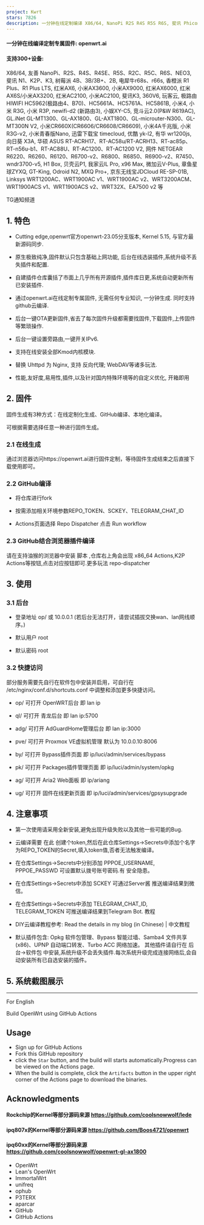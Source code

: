 ```yaml
---
project: Kwrt
stars: 7826
description: 一分钟在线定制编译 X86/64, NanoPi R2S R4S R5S R6S, 斐讯 Phicomm N1 K2P,  树莓派 Raspberry Pi, 香橙派 Orange Pi, 红米AX6, 小米AX3600, 小米AX9000, 红米AX6S 小米AX3200, 红米AC2100, 华硕ASUS, 网件NETGEAR 等主流软硬路由
---
```


#### 一分钟在线编译定制专属固件: openwrt.ai

#### 支持300+设备:

X86/64, 友善 NanoPi、R2S、R4S、R4SE、R5S、R2C、R5C、R6S、NEO3, 斐讯 N1、K2P、K3, 树莓派 4B、3B/3B+、2B, 电犀牛r68s、r66s, 香橙派 R1 Plus、R1 Plus LTS, 红米AX6, 小米AX3600, 小米AX9000, 红米AX6000, 红米AX6S/小米AX3200, 红米AC2100, 小米AC2100, 斐讯K3, 360V6, 玩客云, 极路由 HIWIFI HC5962(极路由4、B70)、HC5661A、HC5761A、HC5861B, 小米4, 小米 R3G, 小米 R3P, newifi-d2 (新路由3), 小娱XY-C5, 竞斗云2.0(P&W R619AC), GL.iNet GL-MT1300、GL-AX1800、GL-AXT1800、GL-microuter-N300、GL-MT300N V2, 小米CR660X(CR6606/CR6608/CR6609), 小米4A千兆版, 小米 R3G-v2, 小米青春版Nano, 迅雷下载宝 timecloud, 优酷 yk-l2, 有华 wr1200js, 向日葵 X3A, 华硕 ASUS RT-ACRH17、RT-AC58u/RT-ACRH13、RT-ac85p、RT-n56u-b1、RT-AC88U、RT-AC1200、RT-AC1200 V2, 网件 NETGEAR R6220、R6260、R6120、R6700-v2、R6800、R6850、R6900-v2、R7450、wndr3700-v5, H1 Box, 贝壳云P1, 我家云lL Pro, x96 Max, 微加云V-Plus, 章鱼星球ZYXQ, GT-King, Odroid N2, MXQ Pro+, 京东无线宝JDCloud RE-SP-01B, Linksys WRT1200AC、WRT1900AC v1、WRT1900AC v2、WRT3200ACM、WRT1900ACS v1、WRT1900ACS v2、WRT32X、EA7500 v2 等

TG通知频道

1\. **特色**
----------

-   Cutting edge,openwrt官方openwrt-23.05分支版本, Kernel 5.15, 与官方最新源码同步.
    
-   原生极致纯净,固件默认只包含基础上网功能, 后台在线选装插件,系统升级不丢失插件和配置.
    
-   自建插件仓库囊括了市面上几乎所有开源插件,插件库日更,系统自动更新所有已安装插件.
    
-   通过openwrt.ai在线定制专属固件, 无需任何专业知识, 一分钟生成. 同时支持github云编译.
    
-   后台一键OTA更新固件,省去了每次固件升级都需要找固件,下载固件,上传固件等繁琐操作.
    
-   后台一键设置旁路由,一键开关IPv6.
    
-   支持在线安装全部Kmod内核模块.
    
-   替换 Uhttpd 为 Nginx, 支持 反向代理; WebDAV等诸多玩法.
    
-   性能,友好度,易用性,插件,以及针对国内特殊环境等的自定义优化, 开箱即用
    

2\. **固件**
----------

固件生成有3种方式：在线定制化生成、GitHub编译、本地化编译。

可根据需要选择任意一种进行固件生成。

### 2.1 **在线生成**

通过浏览器访问https://openwrt.ai进行固件定制，等待固件生成结束之后直接下载使用即可。

### 2.2 **GitHub编译**

-   将仓库进行fork
    
-   按需添加相关环境参数REPO\_TOKEN、SCKEY、TELEGRAM\_CHAT\_ID
    
-   Actions页面选择 Repo Dispatcher 点击 Run workflow
    

### 2.3 **GitHub结合浏览器插件编译**

请在支持油猴的浏览器中安装 脚本 ,仓库右上角会出现 x86\_64 Actions,K2P Actions等按钮,点击对应按钮即可.更多玩法 repo-dispatcher

3\. **使用**
----------

### 3.1 **后台**

-   登录地址 op/ 或 10.0.0.1 (若后台无法打开，请尝试插拔交换wan、lan网线顺序。)
    
-   默认用户 root
    
-   默认密码 root
    

### 3.2 **快捷访问**

部分服务需要先自行在软件包中安装并启用，可自行在 /etc/nginx/conf.d/shortcuts.conf 中调整和添加更多快捷访问。

-   op/ 可打开 OpenWRT后台 即 lan ip
    
-   ql/ 可打开 青龙后台 即 lan ip:5700
    
-   adg/ 可打开 AdGuardHome管理后台 即 lan ip:3000
    
-   pve/ 可打开 Proxmox VE虚拟机管理 默认为 10.0.0.10:8006
    
-   by/ 可打开 Bypass插件页面 即 ip/luci/admin/services/bypass
    
-   pk/ 可打开 Packages插件管理页面 即 ip/luci/admin/system/opkg
    
-   ag/ 可打开 Aria2 Web面板 即 ip/ariang
    
-   ug/ 可打开 固件在线更新页面 即 ip/luci/admin/services/gpsysupgrade
    

4\. **注意事项**
------------

-   第一次使用请采用全新安装,避免出现升级失败以及其他一些可能的Bug.
    
-   云编译需要 在此 创建个token,然后在此仓库Settings->Secrets中添加个名字为REPO\_TOKEN的Secret,填入token值,否者无法触发编译。
    
-   在仓库Settings->Secrets中分别添加 PPPOE\_USERNAME, PPPOE\_PASSWD 可设置默认拨号账号密码.有 安全隐患。
    
-   在仓库Settings->Secrets中添加 SCKEY 可通过Server酱 推送编译结果到微信。
    
-   在仓库Settings->Secrets中添加 TELEGRAM\_CHAT\_ID, TELEGRAM\_TOKEN 可推送编译结果到Telegram Bot. 教程
    
-   DIY云编译教程参考: Read the details in my blog (in Chinese) | 中文教程
    
-   默认插件包含: Opkg 软件包管理、Bypass 智能过墙、Samba4 文件共享(x86)、UPNP 自动端口转发、Turbo ACC 网络加速。 其他插件请自行在 后台->软件包 中安装,系统升级不会丢失插件.每次系统升级完成连接网络后,会自动安装所有已自选安装的插件。
    

5\. **系统截图展示**
--------------

* * *

For English

Build OpenWrt using GitHub Actions

Usage
-----

-   Sign up for GitHub Actions
-   Fork this GitHub repository
-   click the `Star` button, and the build will starts automatically.Progress can be viewed on the Actions page.
-   When the build is complete, click the `Artifacts` button in the upper right corner of the Actions page to download the binaries.

Acknowledgments
---------------

#### Rockchip的Kernel等部分源码来源 https://github.com/coolsnowwolf/lede

#### ipq807x的Kernel等部分源码来源 https://github.com/Boos4721/openwrt

#### ipq60xx的Kernel等部分源码来源 https://github.com/coolsnowwolf/openwrt-gl-ax1800

-   OpenWrt
-   Lean's OpenWrt
-   ImmortalWrt
-   unifreq
-   ophub
-   P3TERX
-   aparcar
-   GitHub
-   GitHub Actions
